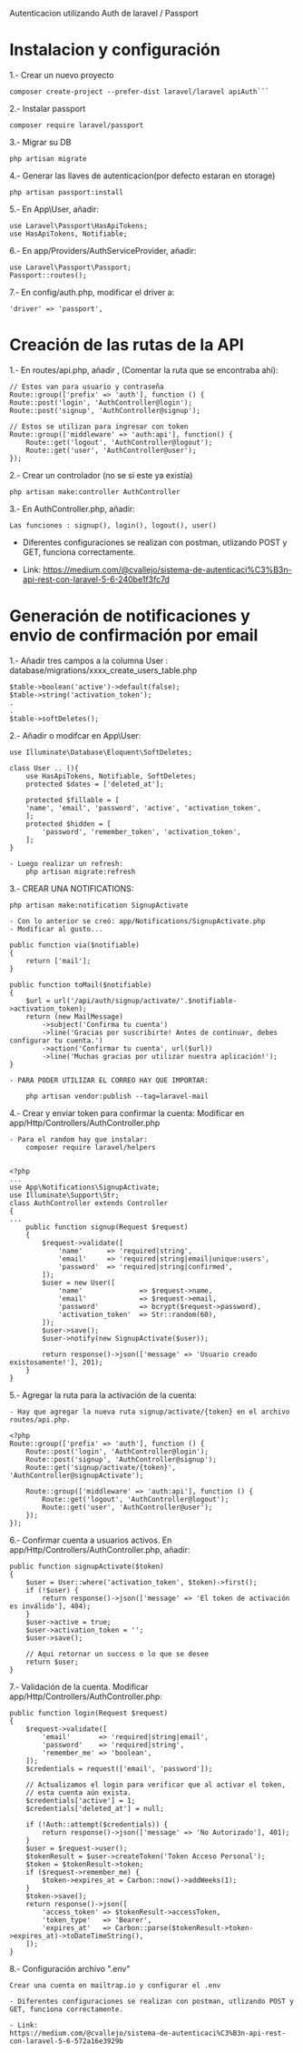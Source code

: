 Autenticacion utilizando Auth de laravel / Passport

# Instalacion y configuración

1.- Crear un nuevo proyecto

    composer create-project --prefer-dist laravel/laravel apiAuth```

2.- Instalar passport

    composer require laravel/passport

3.- Migrar su DB

    php artisan migrate

4.- Generar las llaves de autenticacion(por defecto estaran en storage)

    php artisan passport:install

5.- En App\User, añadir:

    use Laravel\Passport\HasApiTokens;
    use HasApiTokens, Notifiable;

6.- En app/Providers/AuthServiceProvider, añadir:

    use Laravel\Passport\Passport;
    Passport::routes();

7.- En config/auth.php, modificar el driver a:

    'driver' => 'passport',

#  Creación de las rutas de la API

1.- En routes/api.php, añadir , (Comentar la ruta que se encontraba ahí):

    // Estos van para usuario y contraseña
    Route::group(['prefix' => 'auth'], function () {
    Route::post('login', 'AuthController@login');
    Route::post('signup', 'AuthController@signup');
  
    // Estos se utilizan para ingresar con token
    Route::group(['middleware' => 'auth:api'], function() {
        Route::get('logout', 'AuthController@logout');
        Route::get('user', 'AuthController@user');
    });


2.- Crear un controlador (no se si este ya existía)

    php artisan make:controller AuthController

3.- En AuthController.php, añadir:

    Las funciones : signup(), login(), logout(), user()

- Diferentes configuraciones se realizan con postman, utlizando POST y GET, funciona correctamente.

- Link: 
https://medium.com/@cvallejo/sistema-de-autenticaci%C3%B3n-api-rest-con-laravel-5-6-240be1f3fc7d


# Generación de notificaciones y envio de confirmación por email

1.- Añadir tres campos a la columna User : database/migrations/xxxx_create_users_table.php

    $table->boolean('active')->default(false);
    $table->string('activation_token');
    .
    .
    $table->softDeletes();

2.- Añadir o modifcar en App\User:

    use Illuminate\Database\Eloquent\SoftDeletes;
    
    class User .. (){
        use HasApiTokens, Notifiable, SoftDeletes;
        protected $dates = ['deleted_at'];

        protected $fillable = [
        'name', 'email', 'password', 'active', 'activation_token',
        ];
        protected $hidden = [
            'password', 'remember_token', 'activation_token',
        ];
    }

    - Luego realizar un refresh:
        php artisan migrate:refresh

3.- CREAR UNA NOTIFICATIONS: 

    php artisan make:notification SignupActivate

    - Con lo anterior se creó: app/Notifications/SignupActivate.php
    - Modificar al gusto...

    public function via($notifiable)
    {
        return ['mail'];
    }

    public function toMail($notifiable)
    {
        $url = url('/api/auth/signup/activate/'.$notifiable->activation_token);
        return (new MailMessage)
            ->subject('Confirma tu cuenta')
            ->line('Gracias por suscribirte! Antes de continuar, debes configurar tu cuenta.')
            ->action('Confirmar tu cuenta', url($url))
            ->line('Muchas gracias por utilizar nuestra aplicación!');
    }

    - PARA PODER UTILIZAR EL CORREO HAY QUE IMPORTAR:

        php artisan vendor:publish --tag=laravel-mail

4.- Crear y enviar token para confirmar la cuenta: Modificar en app/Http/Controllers/AuthController.php

    - Para el random hay que instalar: 
        composer require laravel/helpers


    <?php
    ...
    use App\Notifications\SignupActivate;
    use Illuminate\Support\Str;
    class AuthController extends Controller
    {
    ...
        public function signup(Request $request)
        {
            $request->validate([
                'name'      => 'required|string',
                'email'     => 'required|string|email|unique:users',
                'password'  => 'required|string|confirmed',
            ]);
            $user = new User([
                'name'              => $request->name,
                'email'             => $request->email,
                'password'          => bcrypt($request->password),
                'activation_token'  => Str::random(60),
            ]);
            $user->save();
            $user->notify(new SignupActivate($user));
            
            return response()->json(['message' => 'Usuario creado existosamente!'], 201);
        }
    }

5.- Agregar la ruta para la activación de la cuenta:

    - Hay que agregar la nueva ruta signup/activate/{token} en el archivo routes/api.php.

    <?php
    Route::group(['prefix' => 'auth'], function () {
        Route::post('login', 'AuthController@login');
        Route::post('signup', 'AuthController@signup');
        Route::get('signup/activate/{token}', 'AuthController@signupActivate');
    
        Route::group(['middleware' => 'auth:api'], function () {
            Route::get('logout', 'AuthController@logout');
            Route::get('user', 'AuthController@user');
        });
    });

6.- Confirmar cuenta a usuarios activos. En app/Http/Controllers/AuthController.php, añadir:

    public function signupActivate($token)
    {
        $user = User::where('activation_token', $token)->first();
        if (!$user) {
            return response()->json(['message' => 'El token de activación es inválido'], 404);
        }
        $user->active = true;
        $user->activation_token = '';
        $user->save();

        // Aqui retornar un success o lo que se desee
        return $user;
    }

7.- Validación de la cuenta. Modificar app/Http/Controllers/AuthController.php:

    public function login(Request $request)
    {
        $request->validate([
            'email'       => 'required|string|email',
            'password'    => 'required|string',
            'remember_me' => 'boolean',
        ]);
        $credentials = request(['email', 'password']);
        
        // Actualizamos el login para verificar que al activar el token,
        // esta cuenta aún exista.
        $credentials['active'] = 1;
        $credentials['deleted_at'] = null;
        
        if (!Auth::attempt($credentials)) {
            return response()->json(['message' => 'No Autorizado'], 401);
        }
        $user = $request->user();
        $tokenResult = $user->createToken('Token Acceso Personal');
        $token = $tokenResult->token;
        if ($request->remember_me) {
            $token->expires_at = Carbon::now()->addWeeks(1);
        }
        $token->save();
        return response()->json([
            'access_token' => $tokenResult->accessToken,
            'token_type'   => 'Bearer',
            'expires_at'   => Carbon::parse($tokenResult->token->expires_at)->toDateTimeString(),
        ]);
    }

8.- Configuración archivo ".env"

    Crear una cuenta en mailtrap.io y configurar el .env

    - Diferentes configuraciones se realizan con postman, utlizando POST y GET, funciona correctamente.

    - Link: 
    https://medium.com/@cvallejo/sistema-de-autenticaci%C3%B3n-api-rest-con-laravel-5-6-572a16e3929b
